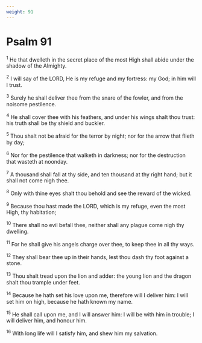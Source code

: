 ```yaml
---
weight: 91
---
```


# Psalm 91

<sup>1</sup> He that dwelleth in the secret place of the most High shall abide under the shadow of the Almighty. 

<sup>2</sup> I will say of the LORD, He is my refuge and my fortress: my God; in him will I trust. 

<sup>3</sup> Surely he shall deliver thee from the snare of the fowler, and from the noisome pestilence. 

<sup>4</sup> He shall cover thee with his feathers, and under his wings shalt thou trust: his truth shall be thy shield and buckler. 

<sup>5</sup> Thou shalt not be afraid for the terror by night; nor for the arrow that flieth by day; 

<sup>6</sup> Nor for the pestilence that walketh in darkness; nor for the destruction that wasteth at noonday. 

<sup>7</sup> A thousand shall fall at thy side, and ten thousand at thy right hand; but it shall not come nigh thee. 

<sup>8</sup> Only with thine eyes shalt thou behold and see the reward of the wicked. 

<sup>9</sup> Because thou hast made the LORD, which is my refuge, even the most High, thy habitation; 

<sup>10</sup> There shall no evil befall thee, neither shall any plague come nigh thy dwelling. 

<sup>11</sup> For he shall give his angels charge over thee, to keep thee in all thy ways. 

<sup>12</sup> They shall bear thee up in their hands, lest thou dash thy foot against a stone. 

<sup>13</sup> Thou shalt tread upon the lion and adder: the young lion and the dragon shalt thou trample under feet. 

<sup>14</sup> Because he hath set his love upon me, therefore will I deliver him: I will set him on high, because he hath known my name. 

<sup>15</sup> He shall call upon me, and I will answer him: I will be with him in trouble; I will deliver him, and honour him. 

<sup>16</sup> With long life will I satisfy him, and shew him my salvation. 



